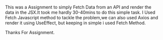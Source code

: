 This was a Assignment to simply Fetch Data from an API and render the data in the JSX.It took me hardly 30-40mins to do this simple task.
I Used Fetch Javascript method to tackle the problem,we can also used Axios and render it using UseEffect, but keeping in simple i used Fetch Method.

Thanks For Assignment.
